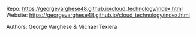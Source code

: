 Repo: https://georgevarghese48.github.io/cloud_technology/index.html
Website: https://georgevarghese48.github.io/cloud_technology/index.html

Authors: George Varghese & Michael Texiera
